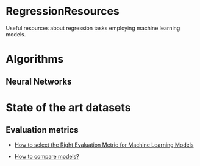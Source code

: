 # RegressionResources

Useful resources about regression tasks employing machine learning models.


# Algorithms


## Neural Networks


# State of the art datasets

## Evaluation metrics

* [How to select the Right Evaluation Metric for Machine Learning Models](https://towardsdatascience.com/how-to-select-the-right-evaluation-metric-for-machine-learning-models-part-1-regrression-metrics-3606e25beae0)

* [How to compare models?](https://people.duke.edu/~rnau/compare.htm)

